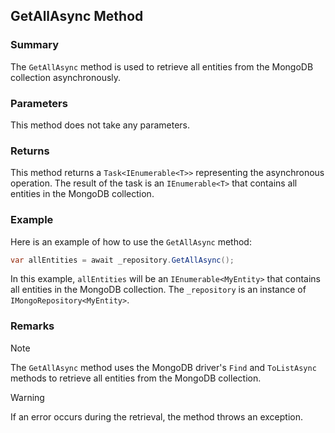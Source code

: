 ## GetAllAsync Method

### Summary

The `GetAllAsync` method is used to retrieve all entities from the MongoDB collection asynchronously.

### Parameters

This method does not take any parameters.

### Returns

This method returns a `Task<IEnumerable<T>>` representing the asynchronous operation. The result of the task is an `IEnumerable<T>` that contains all entities in the MongoDB collection.

### Example

Here is an example of how to use the `GetAllAsync` method:

```csharp
var allEntities = await _repository.GetAllAsync();
```

In this example, `allEntities` will be an `IEnumerable<MyEntity>` that contains all entities in the MongoDB collection. The `_repository` is an instance of `IMongoRepository<MyEntity>`.

### Remarks

> [!NOTE]
> The `GetAllAsync` method uses the MongoDB driver's `Find` and `ToListAsync` methods to retrieve all entities from the MongoDB collection.

> [!warning]
> If an error occurs during the retrieval, the method throws an exception.
